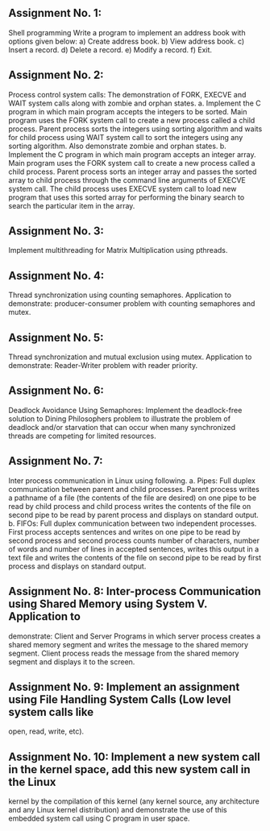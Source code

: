

## Assignment No. 1:
Shell programming
Write a program to implement an address book with options given below:
a) Create address book. b) View address book. c) Insert a record. d) Delete a record.
e) Modify a record. f) Exit.

## Assignment No. 2:
Process control system calls: The demonstration of FORK, EXECVE and WAIT system calls
along with zombie and orphan states.
a. Implement the C program in which main program accepts the integers to be sorted. Main
program uses the FORK system call to create a new process called a child process. Parent process
sorts the integers using sorting algorithm and waits for child process using WAIT system call to
sort the integers using any sorting algorithm. Also demonstrate zombie and orphan states.
b. Implement the C program in which main program accepts an integer array. Main program uses
the FORK system call to create a new process called a child process. Parent process sorts an
integer array and passes the sorted array to child process through the command line arguments
of EXECVE system call. The child process uses EXECVE system call to load new program that uses
this sorted array for performing the binary search to search the particular item in the array.

## Assignment No. 3:
Implement multithreading for Matrix Multiplication using pthreads.

## Assignment No. 4:
Thread synchronization using counting semaphores. Application to demonstrate:
producer-consumer problem with counting semaphores and mutex.

## Assignment No. 5:
Thread synchronization and mutual exclusion using mutex. Application to demonstrate:
Reader-Writer problem with reader priority.

## Assignment No. 6:
Deadlock Avoidance Using Semaphores: Implement the deadlock-free solution to Dining
Philosophers problem to illustrate the problem of deadlock and/or starvation that can occur when many
synchronized threads are competing for limited resources.

## Assignment No. 7:
Inter process communication in Linux using following.
a. Pipes: Full duplex communication between parent and child processes. Parent process writes a
pathname of a file (the contents of the file are desired) on one pipe to be read by child process
and child process writes the contents of the file on second pipe to be read by parent process and
displays on standard output.
b. FIFOs: Full duplex communication between two independent processes. First process accepts
sentences and writes on one pipe to be read by second process and second process counts
number of characters, number of words and number of lines in accepted sentences, writes this
output in a text file and writes the contents of the file on second pipe to be read by first process
and displays on standard output.

## Assignment No. 8: Inter-process Communication using Shared Memory using System V. Application to
demonstrate: Client and Server Programs in which server process creates a shared memory segment and
writes the message to the shared memory segment. Client process reads the message from the shared
memory segment and displays it to the screen.

## Assignment No. 9: Implement an assignment using File Handling System Calls (Low level system calls like
open, read, write, etc).

## Assignment No. 10: Implement a new system call in the kernel space, add this new system call in the Linux
kernel by the compilation of this kernel (any kernel source, any architecture and any Linux kernel
distribution) and demonstrate the use of this embedded system call using C program in user space.
